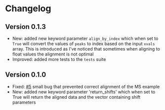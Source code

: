 # Changelog

## Version 0.1.3

- New: added new keyword parameter `align_by_index` which when set to `True` will convert the values of `peaks` to index based on the input `xvals` array. This is introduced as I've noticed that sometimes when aligning to float values the alignment is not optimal
- Improved: added more tests to the `tests` suite

## Version 0.1.0

- Fixed: [#5](https://github.com/lukasz-migas/msalign/issues/5) small bug that prevented correct alignment of the MS example
- New: added new keyword parameter 'return_shifts' which when set to True will return the aligned data and the vector containing shift parameters

